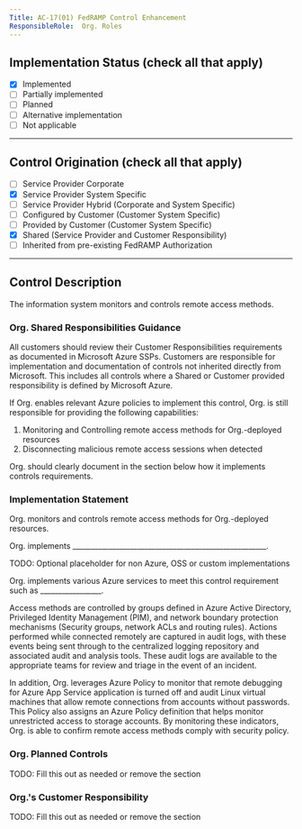 ```yaml
---
Title: AC-17(01) FedRAMP Control Enhancement
ResponsibleRole:  Org. Roles
---
```

## Implementation Status (check all that apply)

* [x] Implemented
* [ ] Partially implemented
* [ ] Planned
* [ ] Alternative implementation
* [ ] Not applicable

---

## Control Origination (check all that apply)

* [ ] Service Provider Corporate
* [x] Service Provider System Specific
* [ ] Service Provider Hybrid (Corporate and System Specific)
* [ ] Configured by Customer (Customer System Specific)
* [ ] Provided by Customer (Customer System Specific)
* [x] Shared (Service Provider and Customer Responsibility)
* [ ] Inherited from pre-existing FedRAMP Authorization

---

## Control Description

The information system monitors and controls remote access methods.

### Org. Shared Responsibilities Guidance

All customers should review their Customer Responsibilities requirements as documented in Microsoft Azure SSPs. Customers are responsible for implementation and documentation of controls not inherited directly from Microsoft. This includes all controls where a Shared or Customer provided responsibility is defined by Microsoft Azure.

If Org. enables relevant Azure policies to implement this control, Org. is still responsible for providing the following capabilities:

1. Monitoring and Controlling remote access methods for Org.-deployed resources
2. Disconnecting malicious remote access sessions when detected

Org. should clearly document in the section below how it implements controls requirements.

### Implementation Statement

Org. monitors and controls remote access methods for Org.-deployed resources.

Org. implements ______________________________________________________.

TODO: Optional placeholder for non Azure, OSS or custom implementations

Org. implements various Azure services to meet this control requirement such as _________________.

Access methods are controlled by groups defined in Azure Active Directory, Privileged Identity Management (PIM), and network boundary protection mechanisms (Security groups, network ACLs and routing rules).  Actions performed while connected remotely are captured in audit logs, with these events being sent through to the centralized logging repository and associated audit and analysis tools. These audit logs are available to the appropriate teams for review and triage in the event of an incident.

In addition, Org. leverages Azure Policy to monitor that remote debugging for Azure App Service application is turned off and audit Linux virtual machines that allow remote connections from accounts without passwords. This Policy also assigns an Azure Policy definition that helps monitor unrestricted access to storage accounts. By monitoring these indicators, Org. is able to confirm remote access methods comply with security policy.

### Org. Planned Controls

TODO: Fill this out as needed or remove the section

### Org.'s Customer Responsibility

TODO: Fill this out as needed or remove the section
